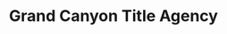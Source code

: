 ---
title: "Grand Canyon Title Agency"
url: /gilbert/grand-canyon-title-agency-south-power-road/
shop: Leiher
---